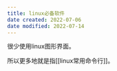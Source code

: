 ```yaml
---
title: linux必备软件
date created: 2022-07-06
date modified: 2022-07-14
---
```


很少使用linux图形界面。

所以更多地就是指[[linux常用命令行]]。

